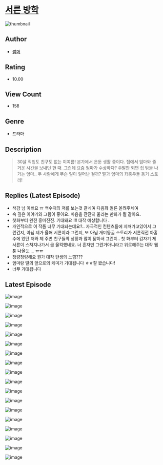# [서른 방학](https://comic.naver.com/challenge/list?titleId=810226)
![thumbnail](https://image-comic.pstatic.net/user_contents_data/challenge_comic/2023/05/23/366829/upload_4122255327468152118_480x623.jpeg)

## Author
- [썸머](https://comic.naver.com/artistTitle?id=366829)

## Rating
- 10.00

## View Count
- 158

## Genre
- 드라마

## Description
> 30살 직업도 친구도 없는 이여름! 본가에서 은둔 생활 중이다. 집에서 엄마와 즐거운 시간을 보내던 한 때..그런데 요즘 엄마가 수상하다? 주말만 되면 집 밖을 나가는 엄마.. 두 사람에게 무슨 일이 일어난 걸까? 딸과 엄마의 좌충우돌 동거 스토리!

## Replies (Latest Episode)
- 색감 넘 이뻐요 ㅠ 백수때의 저를 보는것 같네여 다음화 얼른 올려주세여
- 속 깊은 이야기와 그림이 좋아요. 마음을 잔잔히 울리는 만화가 될 같아요.
- 첫화부터 완전 흥미진진. 기대돼요 !!! 대작 예상합니다 .
- 개인적으로 이 작품 너무 기대되는데요?.. 자극적인 컨텐츠들에 지쳐가고있어서 그런건지, 아님 제가 올해 서른이라 그런지, 또 아님 개미동굴 스토리가 서른직전 아홉수에 있던 저와 제 주변 친구들의 상황과 많이 닮아서 그런지.. 첫 화부터 갑자기 제 서른이 스쳐지나가서 급 울컥했네요. 너 혼자만 그런거아니라고 위로해주는 대작 웹툰 나올듯.... ㅠㅠ
- 청량청량해요 뭔가 대작 탄생의 느낌???
- 엄마랑 딸의 앞으로의 케미가 기대됩니다 ㅎㅎ잘 봤습니다!
- 너무 기대됩니다

## Latest Episode
![image](https://image-comic.pstatic.net/user_contents_data/challenge_comic/2023/05/23/366829/upload_3979323024958830137.jpeg)

![image](https://image-comic.pstatic.net/user_contents_data/challenge_comic/2023/05/23/366829/upload_7017001171222356835.jpeg)

![image](https://image-comic.pstatic.net/user_contents_data/challenge_comic/2023/05/23/366829/upload_7161345947532878645.jpeg)

![image](https://image-comic.pstatic.net/user_contents_data/challenge_comic/2023/05/23/366829/upload_3617343117649600868.jpeg)

![image](https://image-comic.pstatic.net/user_contents_data/challenge_comic/2023/05/23/366829/upload_3558181694688343603.jpeg)

![image](https://image-comic.pstatic.net/user_contents_data/challenge_comic/2023/05/23/366829/upload_7221861074657884518.jpeg)

![image](https://image-comic.pstatic.net/user_contents_data/challenge_comic/2023/05/23/366829/upload_7305462229967004514.jpeg)

![image](https://image-comic.pstatic.net/user_contents_data/challenge_comic/2023/05/23/366829/upload_7075774255235871792.jpeg)

![image](https://image-comic.pstatic.net/user_contents_data/challenge_comic/2023/05/23/366829/upload_7161346161456330039.jpeg)

![image](https://image-comic.pstatic.net/user_contents_data/challenge_comic/2023/05/23/366829/upload_4136054212137269305.jpeg)

![image](https://image-comic.pstatic.net/user_contents_data/challenge_comic/2023/05/23/366829/upload_3703702951897030967.jpeg)

![image](https://image-comic.pstatic.net/user_contents_data/challenge_comic/2023/05/23/366829/upload_7221913657089876536.jpeg)

![image](https://image-comic.pstatic.net/user_contents_data/challenge_comic/2023/05/23/366829/upload_7219377101749695284.jpeg)

![image](https://image-comic.pstatic.net/user_contents_data/challenge_comic/2023/05/23/366829/upload_7377847504357176371.jpeg)

![image](https://image-comic.pstatic.net/user_contents_data/challenge_comic/2023/05/23/366829/upload_3545795494304376161.jpeg)

![image](https://image-comic.pstatic.net/user_contents_data/challenge_comic/2023/05/23/366829/upload_3617295614539345974.jpeg)

![image](https://image-comic.pstatic.net/user_contents_data/challenge_comic/2023/05/23/366829/upload_3834588821248435045.jpeg)

![image](https://image-comic.pstatic.net/user_contents_data/challenge_comic/2023/05/23/366829/upload_7306580648932749880.jpeg)
